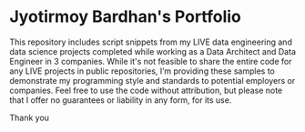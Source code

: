 # Jyotirmoy Bardhan's Portfolio

This repository includes script snippets from my LIVE data engineering and data science projects completed while working as a Data Architect and Data Engineer in 3 companies. While it's not feasible to share the entire code for any LIVE projects in public repositories, I’m providing these samples to demonstrate my programming style and standards to potential employers or companies. Feel free to use the code without attribution, but please note that I offer no guarantees or liability in any form, for its use.

Thank you
